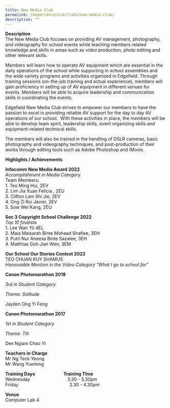 ```yaml
---
title: New Media Club
permalink: /experience/cca/clubs/new-media-club/
description: ""
---
```

**Description** <br>
The New Media Club focuses on providing AV management, photography, and videography for school events while teaching members related knowledge and skills in areas such as video production, photo editing and other relevant skills.

Members will learn how to operate AV equipment which are essential in the daily operations of the school while supporting in school assemblies and the wide variety programs and activities organized in Edgefield. Through training sessions (on-the-job training and actual experience), members will gain proficiency in setting up of AV equipment in different venues for events. Members will be able to acquire leadership and communication skills in coordinating the events.

Edgefield New Media Club strives to empower our members to have the passion to excel in providing reliable AV support for the day to day AV operations of our school.  With these activities in place, the members will be able to develop team spirit, leadership skills, event organizing skills and equipment-related technical skills.

The members will also be trained in the handling of DSLR cameras, basic photography and videography techniques, and post-production of their works through editing tools such as Adobe Photoshop and iMovie.

**Highlights / Achievements** <br>

**Infocomm New Media Award 2022**<br>
_Accomplishment in Media Category_<br>
Team Members:<br>
1\. Teo Ming Hui, 2EV<br>
2\. Lim Jia Xuan Felicia , 2EU<br>
3\. Clifton Lam Shi Jie, 2EV<br>
4\. Ong Zi Rui Javier, 2EV<br>
5\. Sow Wei Kang, 2EU

  

**Sec 3 Copyright School Challenge 2022**<br>
_Top 10 finalists_ <br>
1\. Lee Wan YiI 4EL<br>
2\. Maia Maisarah Binte Mohaad Shafiee, 3EH<br>
3\. Putri Nur Aneesa Binte Sazalee, 3EH<br>
4\. Matthias Goh Jian Wen, 3EM

  

**Our School Our Stories Contest 2022**<br>
TEO CHUAN KUY SHAMUS <br>
_Honourable Mention in the Video Category "What I go to school for"_

  

**Canon Photomarathon 2018**

_3rd in Student Category_

_Theme: Solitude_

Jayden Ong Yi Feng

  

**Canon Photomarathon 2017**

_1st in Student Category_

_Theme: Tilt_

Dex Ngiam Chao Yi

**Teachers in Charge** <br>
Mr Ng Teck Yeong <br>
Mr Wang Yueming

**Training Days                           Training TIme** <br>
Wednesday                              3.30 - 5.30pm <br>
Friday                                         2.30 - 4.30pm

**Venue** <br>
Computer Lab 4